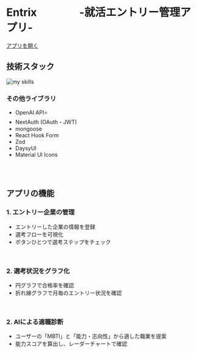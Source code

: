 # Entrix　　　　-就活エントリー管理アプリ-

[アプリを開く](https://shuukatu-app.vercel.app)

## 技術スタック

<img alt="my skills" src="https://skillicons.dev/icons?theme=dark&perline=7&i=ts,next,mongodb,mui,tailwindcss,vercel" />

### その他ライブラリ

- OpenAI API⭐
- NextAuth (OAuth・JWT)
- mongoose
- React Hook Form
- Zod
- DaysyUI
- Material UI Icons
<br/>
<br/>

## アプリの機能

### 1. エントリー企業の管理
- エントリーした企業の情報を登録
- 選考フローを可視化
- ボタンひとつで選考ステップをチェック
<br/>

  
### 2. 選考状況をグラフ化
- 円グラフで合格率を確認
- 折れ線グラフで月毎のエントリー状況を確認
<br/>
  
### 2. AIによる適職診断
- ユーザーの「MBTI」と「能力・志向性」から適した職業を提案
- 能力スコアを算出し、レーダーチャートで確認
<br/>






